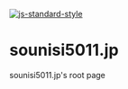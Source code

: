 [![js-standard-style](https://cdn.rawgit.com/standard/standard/master/badge.svg)](http://standardjs.com)

# sounisi5011.jp

sounisi5011.jp's root page
